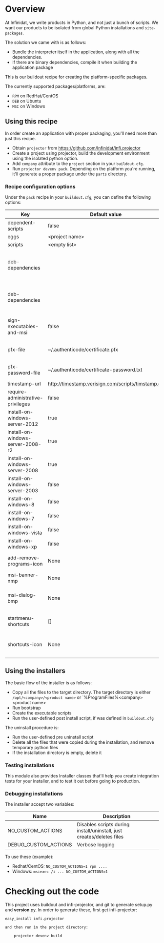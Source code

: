 Overview
========

At Infinidat, we write products in Python, and not just a bunch of scripts.
We want our products to be isolated from global Python installations and `site-packages`.

The solution we came with is as follows:

* Bundle the interpreter itself in the application, along with all the dependencies.
* If there are binary dependencies, compile it when building the application package

This is our buildout recipe for creating the platform-specific packages.

The currently supported packages/platforms, are:

* `RPM` on RedHat/CentOS
* `DEB` on Ubuntu
* `MSI` on Windows

Using this recipe
-----------------

In order create an application with proper packaging, you'll need more than just this recipe.

* Obtain `projector` from https://github.com/Infinidat/infi.projector
* Create a project using projector, build the development environment using the isolated python option.
* Add `company` attribute to the `project` section in your `buildout.cfg`.
* Run `projector devenv pack`. Depending on the platform you're running, it'll generate a proper package under the `parts` directory.


### Recipe configuration options

Under the `pack` recipe in your `buildout.cfg`, you can define the following options:

| Key                               | Default value                                      | Description                                                          |
| --------------------------------- | -------------------------------------------------- | -------------------------------------------------------------------- |
| dependent-scripts                 | false                                              |                                                                      |
| eggs                              | \<project name>                                    |                                                                      |
| scripts                           | \<empty list>                                      |                                                                      |
| deb-dependencies                  |                                                    | List of debian packages to be required prior installing your package |
| deb-dependencies                  |                                                    | List of debian packages to be required prior installing your package |
| sign-executables-and-msi          | false                                              | Digitally signed the MSI using Authenticode certificate              |
| pfx-file                          | ~/.authenticode/certificate.pfx                    | Absolute location of the certificate file                            |
| pfx-password-file                 | ~/.authenticode/certificate-password.txt           | Absolute locaton for the private txt of the certificate              |
| timestamp-url                     | http://timestamp.verisign.com/scripts/timstamp.dll | Timestamp server                                                     |
| require-administrative-privileges | false                                              |                                                                      |
| install-on-windows-server-2012    | true                                               |                                                                      |
| install-on-windows-server-2008-r2 | true                                               |                                                                      |
| install-on-windows-server-2008    | true                                               |                                                                      |
| install-on-windows-server-2003    | false                                              |                                                                      |
| install-on-windows-8              | false                                              |                                                                      |
| install-on-windows-7              | false                                              |                                                                      |
| install-on-windows-vista          | false                                              |                                                                      |
| install-on-windows-xp             | false                                              |                                                                      |
| add-remove-programs-icon          | None                                               | ICO file to use in the add/remove program applet                     |
| msi-banner-nmp                    | None                                               | Top banner                                                           |
| msi-dialog-bmp                    | None                                               | Background bitmap used on the welcome and completion dialogs         |
| startmenu-shortcuts               | []                                                 | ['shortcut_name' = 'executable_name', ...]                           |
| shortcuts-icon                    | None                                               | Icon file in EXE binary format to be used as icon for shortcuts      |

Using the installers
--------------------

The basic flow of the installer is as follows:

* Copy all the files to the target directory. The target directory is either `/opt/<company>/<product name>` or `%ProgramFiles%\<company>\<product name>
* Run bootstrap
* Create the executable scripts
* Run the user-defined post install script, if was defined in `buildout.cfg`

The uninstall procedure is:

* Run the user-defined pre uninstall script
* Delete all the files that were copied during the installation, and remove temporary python files
* If the installation directory is empty, delete it

### Testing installations

This module also provides Installer classes that'll help you create integration tests for your installer, and to test it out before going to production.

### Debugging installations

The installer accept two variables:

| Name                 | Description                                                           |
| -------------------- | --------------------------------------------------------------------- |
| NO_CUSTOM_ACTIONS    | Disables scripts during install/uninstall, just creates/deletes files |
| DEBUG_CUSTOM_ACTIONS | Verbose logging                                                       |

To use these (example):

* Redhat/CentOS: `NO_CUSTOM_ACTIONS=1 rpm ....`
* Windows: `msiexec /i ... NO_CUSTOM_ACTIONS=1`



 Checking out the code
=====================

This project uses buildout and infi-projector, and git to generate setup.py and __version__.py.
In order to generate these, first get infi-projector:

    easy_install infi.projector

    and then run in the project directory:

        projector devenv build
